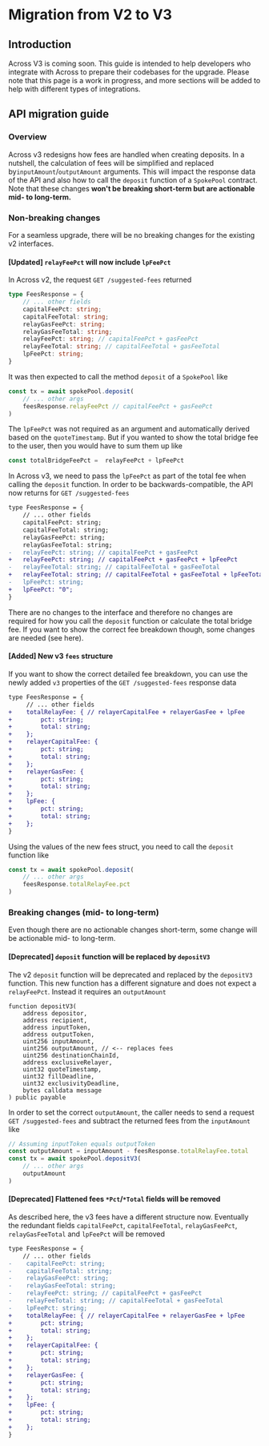 # Migration from V2 to V3

## Introduction

Across V3 is coming soon. This guide is intended to help developers who integrate with Across to prepare their codebases for the upgrade. Please note that this page is a work in progress, and more sections will be added to help with different types of integrations.

## API migration guide

### Overview

Across v3 redesigns how fees are handled when creating deposits. In a nutshell, the calculation of fees will be simplified and replaced by`inputAmount`/`outputAmount` arguments. This will impact the response data of the API and also how to call the `deposit` function of a `SpokePool` contract. Note that these changes **won't be breaking short-term but are actionable mid- to long-term.**

### Non-breaking changes

For a seamless upgrade, there will be no breaking changes for the existing v2 interfaces.

#### \[Updated] `relayFeePct` will now include `lpFeePct`

In Across v2, the request `GET /suggested-fees` returned

```ts
type FeesResponse = {
    // ... other fields
    capitalFeePct: string;
    capitalFeeTotal: string;
    relayGasFeePct: string;
    relayGasFeeTotal: string;
    relayFeePct: string; // capitalFeePct + gasFeePct
    relayFeeTotal: string; // capitalFeeTotal + gasFeeTotal
    lpFeePct: string;
}
```

It was then expected to call the method `deposit` of a `SpokePool` like

```ts
const tx = await spokePool.deposit(
    // ... other args
    feesResponse.relayFeePct // capitalFeePct + gasFeePct
)
```

The `lpFeePct` was not required as an argument and automatically derived based on the `quoteTimestamp`. But if you wanted to show the total bridge fee to the user, then you would have to sum them up like

```ts
const totalBridgeFeePct =  relayFeePct + lpFeePct
```

In Across v3, we need to pass the `lpFeePct` as part of the total fee when calling the `deposit` function. In order to be backwards-compatible, the API now returns for `GET /suggested-fees`

```diff
type FeesResponse = {
    // ... other fields
    capitalFeePct: string;
    capitalFeeTotal: string;
    relayGasFeePct: string;
    relayGasFeeTotal: string;
-   relayFeePct: string; // capitalFeePct + gasFeePct
+   relayFeePct: string; // capitalFeePct + gasFeePct + lpFeePct
-   relayFeeTotal: string; // capitalFeeTotal + gasFeeTotal
+   relayFeeTotal: string; // capitalFeeTotal + gasFeeTotal + lpFeeTotal
-   lpFeePct: string;
+   lpFeePct: "0";
}
```

There are no changes to the interface and therefore no changes are required for how you call the `deposit` function or calculate the total bridge fee. If you want to show the correct fee breakdown though, some changes are needed (see here).

#### \[Added] New v3 `fees` structure

If you want to show the correct detailed fee breakdown, you can use the newly added `v3` properties of the `GET /suggested-fees` response data

```diff
type FeesResponse = {
     // ... other fields
+    totalRelayFee: { // relayerCapitalFee + relayerGasFee + lpFee
+        pct: string;
+        total: string;
+    };
+    relayerCapitalFee: {
+        pct: string;
+        total: string;
+    };
+    relayerGasFee: {
+        pct: string;
+        total: string;
+    };
+    lpFee: {
+        pct: string;
+        total: string;
+    };
}
```

Using the values of the new fees struct, you need to call the `deposit` function like

```ts
const tx = await spokePool.deposit(
    // ... other args
    feesResponse.totalRelayFee.pct
)
```

### Breaking changes (mid- to long-term)

Even though there are no actionable changes short-term, some change will be actionable mid- to long-term.

#### \[Deprecated] `deposit` function will be replaced by `depositV3`

The v2 `deposit` function will be deprecated and replaced by the `depositV3` function. This new function has a different signature and does not expect a `relayFeePct`. Instead it requires an `outputAmount`

```solidity
function depositV3(
    address depositor,
    address recipient,
    address inputToken,
    address outputToken,
    uint256 inputAmount,
    uint256 outputAmount, // <-- replaces fees
    uint256 destinationChainId,
    address exclusiveRelayer,
    uint32 quoteTimestamp,
    uint32 fillDeadline,
    uint32 exclusivityDeadline,
    bytes calldata message
) public payable
```

In order to set the correct `outputAmount`, the caller needs to send a request `GET /suggested-fees` and subtract the returned fees from the `inputAmount` like

```ts
// Assuming inputToken equals outputToken
const outputAmount = inputAmount - feesResponse.totalRelayFee.total
const tx = await spokePool.depositV3(
    // ... other args
    outputAmount
)
```

#### \[Deprecated] Flattened fees `*Pct`/`*Total` fields will be removed

As described here, the v3 fees have a different structure now. Eventually the redundant fields `capitalFeePct`, `capitalFeeTotal`, `relayGasFeePct`, `relayGasFeeTotal` and `lpFeePct` will be removed

```diff
type FeesResponse = {
    // ... other fields
-    capitalFeePct: string;
-    capitalFeeTotal: string;
-    relayGasFeePct: string;
-    relayGasFeeTotal: string;
-    relayFeePct: string; // capitalFeePct + gasFeePct
-    relayFeeTotal: string; // capitalFeeTotal + gasFeeTotal
-    lpFeePct: string;
+    totalRelayFee: { // relayerCapitalFee + relayerGasFee + lpFee
+        pct: string;
+        total: string;
+    };
+    relayerCapitalFee: {
+        pct: string;
+        total: string;
+    };
+    relayerGasFee: {
+        pct: string;
+        total: string;
+    };
+    lpFee: {
+        pct: string;
+        total: string;
+    };
}
```
